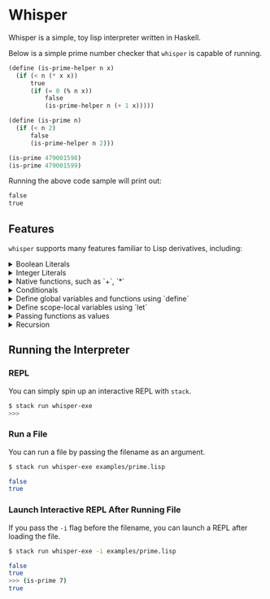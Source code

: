 # Whisper

Whisper is a simple, toy lisp interpreter written in Haskell.

Below is a simple prime number checker that `whisper` is capable of running.
```lisp
(define (is-prime-helper n x)
  (if (< n (* x x))
      true
      (if (= 0 (% n x))
          false
          (is-prime-helper n (+ 1 x)))))

(define (is-prime n)
  (if (< n 2)
      false
      (is-prime-helper n 2)))

(is-prime 479001598)
(is-prime 479001599)
```

Running the above code sample will print out:
```lisp
false
true
```

## Features
`whisper` supports many features familiar to Lisp derivatives, including:

<details>
    <summary>Boolean Literals</summary>

    ```lisp
    true
    false
    ```

    Will print:
    ```plaintext
    true
    false
    ```
    🤯🤯🤯
</details>

<details>
    <summary>Integer Literals</summary>

    ```lisp
    42
    3
    ```

    Will print:
    ```plaintext
    42
    3
    ```

    🤯🤯🤯
</details>

<details>
    <summary>Native functions, such as `+`, `*`</summary>

    ```lisp
    (+ 1 2 3 4 5)
    (* 2 4 6)
    ```

    Will print:
    ```plaintext
    15
    48
    ```
</details>

<details>
    <summary>Conditionals</summary>

    ```lisp
    (if true 0 42)
    (if (< 3 1) 3 1)
    ```

    Will print:
    ```lisp
    0
    1
    ```
</details>

<details>
    <summary>Define global variables and functions using `define`</summary>

    ```lisp
    (define global 3)

    (define (minimum a b)
            (if (< a b) a b))

    global
    (minimum 7 100)
    ```

    Will print:
    ```lisp
    3
    7
    ```
</details>

<details>
    <summary>Define scope-local variables using `let`</summary>

    ```lisp
    (define x 3)

    (let ((x 0)
          (y 20))
         (* x y))
    ```

    Will print:
    ```lisp
    0
    ```
</details>

<details>
    <summary>Passing functions as values</summary>

    ```lisp
    (define x +)

    (x 1 2 3)
    ((if true + *) 2 4 6)
    ```

    Will print:
    ```lisp
    6
    12
    ```
</details>

<details>
    <summary>Recursion</summary>

    ```lisp
    (define (is-prime-helper n x)
      (if (< n (* x x))
          true
          (if (= 0 (% n x))
              false
              (is-prime-helper n (+ 1 x)))))

    (define (is-prime n)
      (if (< n 2)
          false
          (is-prime-helper n 2)))

    (is-prime 479001599)
    ```

    Will print:
    ```lisp
    true
    ```
</details>

## Running the Interpreter

### REPL
You can simply spin up an interactive REPL with `stack`.

```bash
$ stack run whisper-exe
>>>
```

### Run a File
You can run a file by passing the filename as an argument.

```bash
$ stack run whisper-exe examples/prime.lisp

false
true
```

### Launch Interactive REPL After Running File
If you pass the `-i` flag before the filename, you can launch a REPL after loading the file.

```bash
$ stack run whisper-exe -i examples/prime.lisp

false
true
>>> (is-prime 7)
true
```
